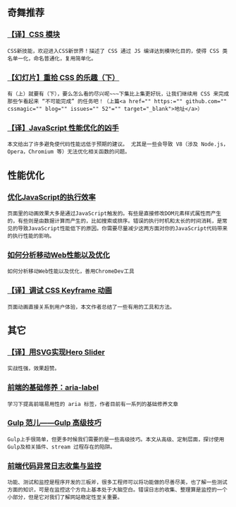 
## 奇舞推荐

### [【译】CSS 模块](http://www.w3ctech.com/topic/1479)

    CSS新技能，欢迎进入CSS新世界！描述了 CSS 通过 JS 编译达到模块化目的，使得 CSS 类名单一化，命名普通化，复用简单化。

### [【幻灯片】重拾 CSS 的乐趣（下）](https://github.com/cssmagic/blog/issues/54)

    有（上）就要有（下），要么怎么看的尽兴呢~~~下集比上集更好玩，让我们继续用 CSS 来完成那些乍看起来 “不可能完成” 的任务吧！（上篇<a href="" https:="" github.com="" cssmagic="" blog="" issues="" 52"="" target="_blank">地址</a>）

### [【译】JavaScript 性能优化的凶手](http://www.w3ctech.com/topic/1474)

    本文给出了许多避免使代码性能远低于预期的建议。 尤其是一些会导致 V8（涉及 Node.js，Opera，Chromium 等）无法优化相关函数的问题。

## 性能优化

### [优化JavaScript的执行效率](https://developers.google.com/web/fundamentals/performance/rendering/optimize-javascript-execution?hl=zh-cn)

    页面里的动画效果大多是通过JavaScript触发的。有些是直接修改DOM元素样式属性而产生的，有些则是由数据计算而产生的，比如搜索或排序。错误的执行时机和太长的时间消耗，是常见的导致JavaScript性能低下的原因。你需要尽量减少这两方面对你的JavaScript代码带来的执行性能的影响。

### [如何分析移动Web性能以及优化](https://docs.google.com/document/d/1K-mKOqiUiSjgZTEscBLjtjd6E67oiK8H2ztOiq5tigk/pub)

    如何分析移动Web性能以及优化，善用ChromeDev工具

### [【译】调试 CSS Keyframe 动画](http://www.w3ctech.com/topic/1472)

    页面动画直接关系到用户体验，本文作者总结了一些有用的工具和方法。

## 其它

### [【译】用SVG实现Hero Slider](http://www.w3ctech.com/topic/1477)

    实战性强，效果超赞。

### [前端的基础修养：aria-label](http://lepture.com/zh/2015/fe-aria-label)

    学习下提高前端易用性的 aria 标签，作者目前有一系列的基础修养文章

### [Gulp 范儿——Gulp 高级技巧](http://csspod.com/advanced-tips-for-using-gulp-js/)

    Gulp上手很简单，但更多时候我们需要的是一些高级技巧。本文从高级、定制层面，探讨使用 Gulp及相关插件、stream 过程存在的陷阱。

### [前端代码异常日志收集与监控](http://www.cnblogs.com/hustskyking/p/fe-monitor.html)

    功能、测试和监控是程序开发的三板斧，很多工程师可以将功能做的尽善尽美，也了解一些测试方面的知识，可是在监控这个方向上基本处于大脑空白。错误日志的收集、整理算是监控的一个小部分，但是它对我们了解网站稳定性至关重要。
